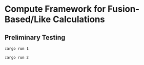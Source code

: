 # Compute Framework for Fusion-Based/Like Calculations

## Preliminary Testing
``` sh
cargo run 1
```
``` sh
cargo run 2
```
